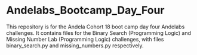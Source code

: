 # Andelabs_Bootcamp_Day_Four

This repository is for the Andela Cohort 18 boot camp day four Andelabs challenges. It contains files for the Binary Search (Programming Logic) and Missing Number Lab (Programming Logic) challenges, with files binary_search.py and missing_numbers.py respectively. 

